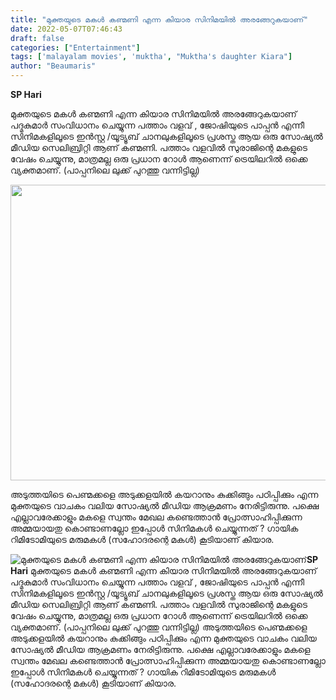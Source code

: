 ```yaml
---
title: "മുക്തയുടെ മകൾ കണ്മണി എന്ന കിയാര സിനിമയിൽ അരങ്ങേറുകയാണ്"
date: 2022-05-07T07:46:43
draft: false
categories: ["Entertainment"]
tags: ['malayalam movies', 'muktha', "Muktha's daughter Kiara"]
author: "Beaumaris"
---
```


<strong>SP Hari</strong>

മുക്തയുടെ മകൾ കണ്മണി എന്ന കിയാര സിനിമയിൽ അരങ്ങേറുകയാണ് പദ്മകുമാർ സംവിധാനം ചെയ്യുന്ന പത്താം വളവ് , ജോഷിയുടെ പാപ്പൻ എന്നീ സിനിമകളിലൂടെ ഇൻസ്റ്റ /യൂട്യൂബ് ചാനലുകളിലൂടെ പ്രശസ്ത ആയ ഒരു സോഷ്യൽ മീഡിയ സെലിബ്രിറ്റി ആണ് കണ്മണി. പത്താം വളവിൽ സുരാജിന്റെ മകളുടെ വേഷം ചെയ്യുന്നു, മാത്രമല്ല ഒരു പ്രധാന റോൾ ആണെന്ന് ട്രെയിലറിൽ ഒക്കെ വ്യക്തമാണ്. (പാപ്പനിലെ ലുക്ക് പുറത്തു വന്നിട്ടില്ല)

<img class="wp-image-333231 aligncenter" src="https://cdn.boolokam.com/articles/2022/05/85656751.webp" alt="" width="631" height="473" />

അടുത്തയിടെ പെണ്മക്കളെ അടുക്കളയിൽ കയറാനും കുക്കിങ്ങും പഠിപ്പിക്കും എന്ന മുക്തയുടെ വാചകം വലിയ സോഷ്യൽ മീഡിയ ആക്രമണം നേരിട്ടിരുന്നു. പക്ഷെ എല്ലാവരേക്കാളും മകളെ സ്വന്തം മേഖല കണ്ടെത്താൻ പ്രോത്സാഹിപ്പിക്കുന്ന അമ്മയായതു കൊണ്ടാണല്ലോ ഇപ്പോൾ സിനിമകൾ ചെയ്യുന്നത് ? ഗായിക റിമിടോമിയുടെ മരുമകൾ (സഹോദരന്റെ മകൾ) കൂടിയാണ് കിയാര.


![മുക്തയുടെ മകൾ കണ്മണി എന്ന കിയാര സിനിമയിൽ അരങ്ങേറുകയാണ്](https://cdn.boolokam.com/articles/2022/05/85656751.webp)**SP Hari** മുക്തയുടെ മകൾ കണ്മണി എന്ന കിയാര സിനിമയിൽ അരങ്ങേറുകയാണ് പദ്മകുമാർ സംവിധാനം ചെയ്യുന്ന പത്താം വളവ് , ജോഷിയുടെ പാപ്പൻ എന്നീ സിനിമകളിലൂടെ ഇൻസ്റ്റ /യൂട്യൂബ് ചാനലുകളിലൂടെ പ്രശസ്ത ആയ ഒരു സോഷ്യൽ മീഡിയ സെലിബ്രിറ്റി ആണ് കണ്മണി. പത്താം വളവിൽ സുരാജിന്റെ മകളുടെ വേഷം ചെയ്യുന്നു, മാത്രമല്ല ഒരു പ്രധാന റോൾ ആണെന്ന് ട്രെയിലറിൽ ഒക്കെ വ്യക്തമാണ്. (പാപ്പനിലെ ലുക്ക് പുറത്തു വന്നിട്ടില്ല) അടുത്തയിടെ പെണ്മക്കളെ അടുക്കളയിൽ കയറാനും കുക്കിങ്ങും പഠിപ്പിക്കും എന്ന മുക്തയുടെ വാചകം വലിയ സോഷ്യൽ മീഡിയ ആക്രമണം നേരിട്ടിരുന്നു. പക്ഷെ എല്ലാവരേക്കാളും മകളെ സ്വന്തം മേഖല കണ്ടെത്താൻ പ്രോത്സാഹിപ്പിക്കുന്ന അമ്മയായതു കൊണ്ടാണല്ലോ ഇപ്പോൾ സിനിമകൾ ചെയ്യുന്നത് ? ഗായിക റിമിടോമിയുടെ മരുമകൾ (സഹോദരന്റെ മകൾ) കൂടിയാണ് കിയാര.
